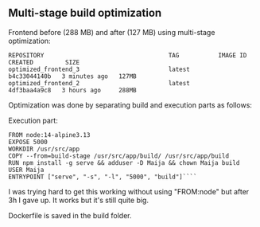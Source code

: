 ## Multi-stage build optimization

Frontend before (288 MB) and after (127 MB) using multi-stage optimization:
````
REPOSITORY                                   TAG           IMAGE ID       CREATED         SIZE
optimized_frontend_3                         latest        b4c33044140b   3 minutes ago   127MB
optimized_frontend_2                         latest        4df3baa4a9c8   3 hours ago     288MB
````
Optimization was done by separating build and execution parts as follows:

Execution part:
````
FROM node:14-alpine3.13
EXPOSE 5000
WORKDIR /usr/src/app
COPY --from=build-stage /usr/src/app/build/ /usr/src/app/build
RUN npm install -g serve && adduser -D Maija && chown Maija build
USER Maija
ENTRYPOINT ["serve", "-s", "-l", "5000", "build"]````
````
I was trying hard to get this working without using "FROM:node" but after 3h I gave up. It works but it's still quite big.

Dockerfile is saved in the build folder.
